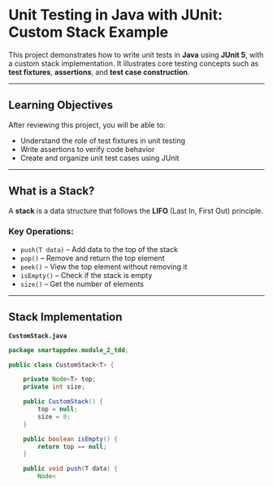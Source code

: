 #  Unit Testing in Java with JUnit: Custom Stack Example

This project demonstrates how to write unit tests in **Java** using **JUnit 5**, with a custom stack implementation. It illustrates core testing concepts such as **test fixtures**, **assertions**, and **test case construction**.

---

##  Learning Objectives

After reviewing this project, you will be able to:

-  Understand the role of test fixtures in unit testing
-  Write assertions to verify code behavior
-  Create and organize unit test cases using JUnit

---

##  What is a Stack?

A **stack** is a data structure that follows the **LIFO** (Last In, First Out) principle.

### Key Operations:
- `push(T data)` – Add data to the top of the stack
- `pop()` – Remove and return the top element
- `peek()` – View the top element without removing it
- `isEmpty()` – Check if the stack is empty
- `size()` – Get the number of elements

---

##  Stack Implementation

**`CustomStack.java`**
```java
package smartappdev.module_2_tdd;

public class CustomStack<T> {

    private Node<T> top;
    private int size;

    public CustomStack() {
        top = null;
        size = 0;
    }

    public boolean isEmpty() {
        return top == null;
    }

    public void push(T data) {
        Node<
